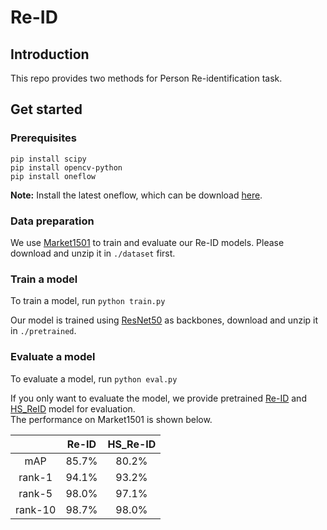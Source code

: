 # Re-ID

## Introduction
This repo provides two methods for Person Re-identification task.
## Get started


### Prerequisites

```
pip install scipy
pip install opencv-python
pip install oneflow
```
**Note:** Install the latest oneflow, which can be download [here](https://oneflow-static.oss-cn-beijing.aliyuncs.com/train_data_zjlab/oneflow_cu102-0.2b2-cp37-cp37m-manylinux2014_x86_64.whl).


### Data preparation

We use [Market1501](https://www.cv-foundation.org/openaccess/content_iccv_2015/papers/Zheng_Scalable_Person_Re-Identification_ICCV_2015_paper.pdf) to train and evaluate our Re-ID models.
Please download and unzip it in `./dataset` first.



### Train a model

To train a model, run ```python train.py```


Our model is trained using [ResNet50](https://oneflow-static.oss-cn-beijing.aliyuncs.com/train_data_zjlab/reid_resnet50.zip) as backbones, download and unzip it in  `./pretrained`.



### Evaluate a model
To evaluate a model, run ```python eval.py```


If you only want to evaluate the model, we provide pretrained [Re-ID](https://oneflow-static.oss-cn-beijing.aliyuncs.com/train_data_zjlab/reid_model.zip) and [HS_ReID](https://oneflow-static.oss-cn-beijing.aliyuncs.com/train_data_zjlab/HS_reid_model.zip) model for evaluation.  
The performance on Market1501 is shown below.

|          | Re-ID  |HS_Re-ID|
|  :----:  | :----: | :----: |
|  mAP     | 85.7%  |  80.2% |
|  rank-1  | 94.1%  |  93.2% |
|  rank-5  | 98.0%  |  97.1% |
|  rank-10 | 98.7%  |  98.0% |
